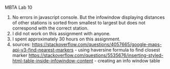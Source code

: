 MBTA Lab 10
1. No errors in javascript console. But the infowindow displaying distances of other stations is sorted from smallest to largest but does not correspond with the correct station.  
2. I did not work on this assignment with anyone. 
3. I spent approximately 30 hours on this assignment. 
4. sources: 
https://stackoverflow.com/questions/4057665/google-maps-api-v3-find-nearest-markers - using haversine formula to find closest marker 
https://stackoverflow.com/questions/5535676/inserting-styled-html-table-inside-infowindow-content - creating an info window table 